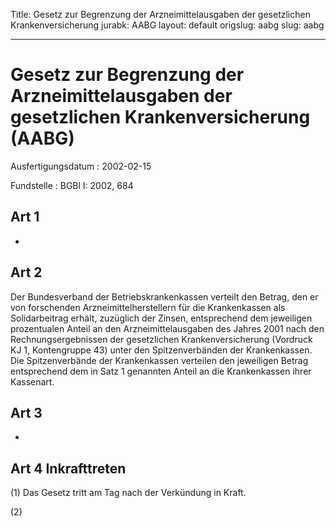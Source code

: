 Title: Gesetz zur Begrenzung der Arzneimittelausgaben der gesetzlichen Krankenversicherung
jurabk: AABG
layout: default
origslug: aabg
slug: aabg

---

# Gesetz zur Begrenzung der Arzneimittelausgaben der gesetzlichen Krankenversicherung (AABG)

Ausfertigungsdatum
:   2002-02-15

Fundstelle
:   BGBl I: 2002, 684



## Art 1

-


## Art 2

Der Bundesverband der Betriebskrankenkassen verteilt den Betrag, den
er von forschenden Arzneimittelherstellern für die Krankenkassen als
Solidarbeitrag erhält, zuzüglich der Zinsen, entsprechend dem
jeweiligen prozentualen Anteil an den Arzneimittelausgaben des Jahres
2001 nach den Rechnungsergebnissen der gesetzlichen
Krankenversicherung (Vordruck KJ 1, Kontengruppe 43) unter den
Spitzenverbänden der Krankenkassen. Die Spitzenverbände der
Krankenkassen verteilen den jeweiligen Betrag entsprechend dem in Satz
1 genannten Anteil an die Krankenkassen ihrer Kassenart.


## Art 3

-


## Art 4 Inkrafttreten

(1) Das Gesetz tritt am Tag nach der Verkündung in Kraft.

(2)

